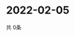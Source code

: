 # 2022-02-05
  共 0条

  <!-- BEGIN -->
  <!-- 最后更新时间Sat Feb 05 2022 09:03:01 GMT+0000 (Coordinated Universal Time) -->
  
  <!-- END -->
  
  